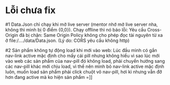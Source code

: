 # Lỗi chưa fix
#1 Data.Json chỉ chạy khi mở live server (mentor nhớ mở live server nha, không thì mình bị 0 điểm {0,0}). Chạy offline thì nó báo lỗi: 
Yêu cầu Cross-Origin đã bị chặn: Same Origin Policy không cho phép đọc tài nguyên từ xa ở file:/..../data/Data.json. (Lý do: CORS yêu cầu không http)

#2 Sản phẩm không tự động load khi mới vào web: Lúc đầu mình có gắn nav-link active mặc định cho mấy cái pill nhưng không hiểu vì sao lúc mới vào web 
các sản phẩm của nav-pill đó không load, phải chuyển hướng sang các nav-pill khác mới chịu load, vì thế nên mình bỏ nav-link active mặc định luôn, muốn load sản
phẩm phải click chuột vô nav-pill, hơi kì nhưng vẫn đỡ hơn đang active mà ko hiện sản phẩm =]]
